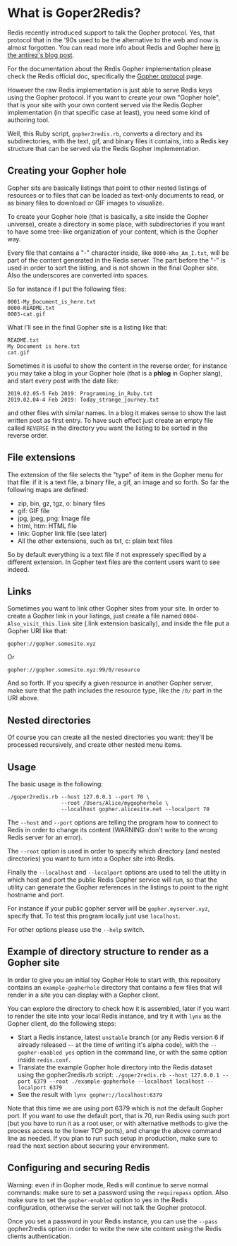 What is Goper2Redis?
===

Redis recently introduced support to talk the Gopher protocol. Yes, that
protocol that in the '90s used to be the alternative to the web and now
is almost forgotten. You can read more info about Redis and Gopher
here [in the antirez's blog post](http://antirez.com/news/127).

For the documentation about the Redis Gopher implementation please
check the Redis official doc, specifically the
[Gopher protocol](https://redis.io/topcis/gopher) page.

However the raw Redis implementation is just able to serve Redis keys using
the Gopher protocol. If you want to create your own "Gopher hole", that is
your site with your own content served via the Redis Gopher implementation
(in that specific case at least), you need some kind of authoring tool.

Well, this Ruby script, `gopher2redis.rb`, converts a directory and its
subdirectories, with the text, gif, and binary files it contains, into
a Redis key structure that can be served via the Redis Gopher implementation.

## Creating your Gopher hole

Gopher sits are basically listings that point to other nested listings of
resources or to files that can be loaded as text-only documents to read, or
as binary files to download or GIF images to visualize.

To create your Gopher hole (that is basically, a site inside the Gopher
universe), create a directory in some place, with subdirectories if you want
to have some tree-like organization of your content, which is the Gopher way.

Every file that contains a "-" character inside, like `0000-Who_Am_I.txt`,
will be part of the content generated in the Redis server. The part
before the "-" is used in order to sort the listing, and is not shown in
the final Gopher site. Also the underscores are converted into spaces.

So for instance if I put the following files:

    0001-My_Document_is_here.txt
    0000-README.txt
    0003-cat.gif

What I'll see in the final Gopher site is a listing like that:

    README.txt
    My Document is here.txt
    cat.gif

Sometimes it is useful to show the content in the reverse order, for instance
you may take a blog in your Gopher hole (that is a **phlog** in Gopher slang),
and start every post with the date like:

    2019.02.05-5 Feb 2019: Programming_in_Ruby.txt
    2019.02.04-4 Feb 2019: Today_strange_journey.txt

and other files with similar names. In a blog it makes sense to show the last
written post as first entry. To have such effect just create an empty file
called `REVERSE` in the directory you want the listing to be sorted in the
reverse order.

## File extensions

The extension of the file selects the "type" of item in the Gopher menu
for that file: if it is a text file, a binary file, a gif, an image and
so forth. So far the following maps are defined:

* zip, bin, gz, tgz, o: binary files
* gif: GIF file
* jpg, jpeg, png: Image file
* html, htm: HTML file
* link: Gopher link file (see later)
* All the other extensions, such as txt, c: plain text files

So by default everything is a text file if not expressely specified by
a different extension. In Gopher text files are the content users want
to see indeed.

## Links

Sometimes you want to link other Gopher sites from your site. In order
to create a Gopher link in your listings, just create a file named
`0004-Also_visit_this.link` site (.link extension basically), and inside
the file put a Gopher URI like that:

    gopher://gopher.somesite.xyz

Or

    gopher://gopher.somesite.xyz:99/0/resource

And so forth. If you specify a given resource in another Gopher server, make
sure that the path includes the resource type, like the `/0/` part in the
URI above.

## Nested directories

Of course you can create all the nested directories you want: they'll be
processed recursively, and create other nested menu items.

## Usage

The basic usage is the following:

    ./goper2redis.rb --host 127.0.0.1 --port 70 \
                     --root /Users/Alice/mygopherhole \
                     --localhost gopher.alicesite.net --localport 70

The `--host` and `--port` options are telling the program how to connect to
Redis in order to change its content (WARNING: don't write to the wrong
Redis server for an error).

The `--root` option is used in order to specify which directory (and nested
directories) you want to turn into a Gopher site into Redis.

Finally the `--localhost` and `--localport` options are used to tell the
utility in which host and port the public Redis Gopher service will run, so that
the utility can generate the Gopher references in the listings to point to
the right hostname and port.

For instance if your public gopher server will be `gopher.myserver.xyz`,
specify that. To test this program locally just use `localhost`.

For other options please use the `--help` switch.

## Example of directory structure to render as a Gopher site

In order to give you an initial toy Gopher Hole to start with, this
repository contains an `example-gopherhole` directory that contains a few
files that will render in a site you can display with a Gopher client.

You can explore the directory to check how it is assembled, later if you
want to render the site into your local Redis instance, and try it with
`lynx` as the Gopher client, do the following steps:

* Start a Redis instance, latest `unstable` branch (or any Redis version 6 if already released -- at the time of writing it's alpha code), with the `--gopher-enabled yes` option in the command line, or with the same option inside `redis.conf`.
* Translate the example Gopher hole directory into the Redis dataset using the gopher2redis.rb script: `./goper2redis.rb --host 127.0.0.1 --port 6379 --root ./example-gopherhole --localhost localhost --localport 6379`
* See the result with `lynx gopher://localhost:6379`

Note that this time we are using port 6379 which is not the default Gopher port.
If you want to use the default port, that is 70, run Redis using such port (but you have to run it as a root user, or with alternative methods to give the process access to the lower TCP ports), and change the above command line as needed. If you plan to run such setup in production, make sure to read the next section about securing your environment.

## Configuring and securing Redis

Warning: even if in Gopher mode, Redis will continue to serve normal commands:
make sure to set a password using the `requirepass` option. Also make sure
to set the `gopher-enabled` option to yes in the Redis configuration, otherwise
the server will not talk the Gopher protocol.

Once you set a password in your Redis instance, you can use the `--pass`
gopher2redis option in order to write the new site content using the
Redis clients authentication.
